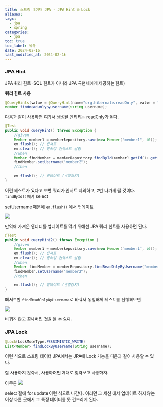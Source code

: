 ```yaml
---
title: 스프링 데이터 JPA - JPA Hint & Lock
aliases: 
tags:
  - jpa
  - spring
categories:
  - jpa
toc: true
toc_label: 목차
date: 2024-02-16
last_modified_at: 2024-02-16
---
```

### JPA Hint 
JPA 쿼리 힌트 (SQL 힌트가 아니라 JPA 구현체에게 제공하는 힌트)

**쿼리 힌트 사용**
```java
@QueryHints(value = @QueryHint(name="org.hibernate.readOnly", value = "true"))  
Member findReadOnlyByUsername(String username);
```

다음과 같이 사용하면 여기서 생성된 엔티티는 readOnly가 된다.

```java
@Test  
public void queryHint() throws Exception {  
    //given  
    Member member1 = memberRepository.save(new Member("member1", 10));  
    em.flush(); // 인서트  
    em.clear(); // 영속성 컨텍스트 날림  
    //when  
    Member findMember = memberRepository.findById(member1.getId()).get();  
    findMember.setUsername("member2");  
    //then  
  
    em.flush(); // 업데이트 (변경감지)  
}
```
이런 테스트가 있다고 보면 쿼리가 인서트 제외하고, 2번 나가게 될 것이다.  `findById()`에서 select

setUsername 때문에 `em.flush()` 에서 업데이트 

![](https://i.imgur.com/Z7rleZ8.png)

만약에 가져온 엔티티를 업데이트를 막기 위해선 JPA 쿼리 힌트를 사용하면 된다.


```java
@Test  
public void queryHint2() throws Exception {  
    //given  
    Member member1 = memberRepository.save(new Member("member1", 10));  
    em.flush(); // 인서트  
    em.clear(); // 영속성 컨텍스트 날림  
    //when  
    Member findMember = memberRepository.findReadOnlyByUsername("member1");  
    findMember.setUsername("member2");  
    //then  
  
    em.flush(); // 업데이트 (변경감지)  
}
```
메서드만 `findReadOnlyByUsername`로 바꿔서 동일하게 테스트를 진행해보면

![](https://i.imgur.com/1iKghVH.png)

바뀌지 않고 끝나버린 것을 볼 수 있다.

### JPA Lock


```java
@Lock(LockModeType.PESSIMISTIC_WRITE)  
List<Member> findLockByUsername(String username);
```
이런 식으로 스프링 데이터 JPA에서는 JPA에 Lock 기능을 다음과 같이 사용할 수 있다.

잘 사용하지 않아서, 사용하려면 제대로 찾아보고 사용하자.

아무튼 
![](https://i.imgur.com/npdxJMQ.png)

select 절에 for update 이런 식으로 나간다. 이러면 그 세션 에서 업데이트 하지 않는 이상 다른 곳에서 
그  특정 데이터를 못 건드리게 된다.


